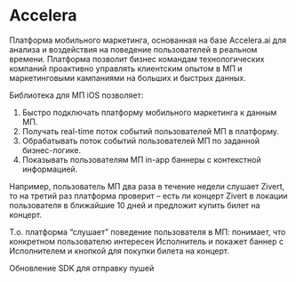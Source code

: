 # Accelera

Платформа мобильного маркетинга, основанная на базе Accelera.ai для анализа и воздействия на поведение пользователей в реальном времени. Платформа позволит бизнес командам технологических компаний проактивно управлять клиентским опытом в МП и маркетинговыми кампаниями на больших и быстрых данных.

Библиотека для МП iOS позволяет:

1. Быстро подключать платформу мобильного маркетинга к данным МП.
2. Получать real-time поток событий пользователей МП в платформу.
3. Обрабатывать поток событий пользователей МП по заданной бизнес-логике.
4. Показывать пользователям МП in-app баннеры с контекстной информацией.

Например, пользователь МП два раза в течение недели слушает Zivert, то на третий раз платформа проверит – есть ли концерт Zivert в локации пользователя в ближайшие 10 дней и предложит купить билет на концерт.

Т.о. платформа “слушает” поведение пользователя в МП: понимает, что конкретном пользователю интересен Исполнитель и покажет баннер с Исполнителем и кнопкой для покупки билета на концерт.

Обновление SDK для отправку пушей